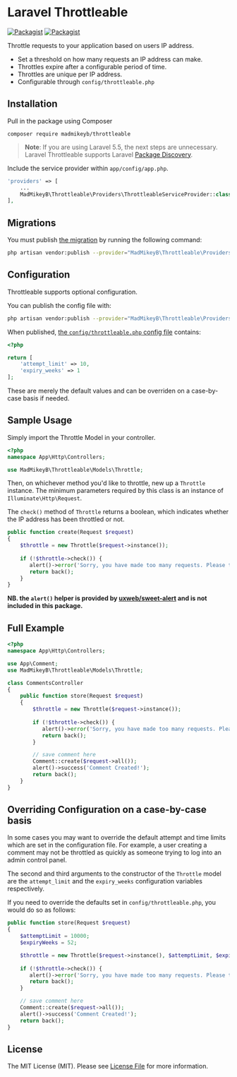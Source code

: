 # Laravel Throttleable

[![Packagist](https://img.shields.io/packagist/v/madmikeyb/throttleable.svg?style=flat-square)](https://packagist.org/packages/madmikeyb/throttleable)
[![Packagist](https://img.shields.io/packagist/l/madmikeyb/throttleable.svg?style=flat-square)]()

Throttle requests to your application based on users IP address.

 - Set a threshold on how many requests an IP address can make.
 - Throttles expire after a configurable period of time.
 - Throttles are unique per IP address.
 - Configurable through `config/throttleable.php`

## Installation

Pull in the package using Composer

    composer require madmikeyb/throttleable

> **Note**: If you are using Laravel 5.5, the next steps are unnecessary. Laravel Throttleable supports Laravel [Package Discovery](https://laravel.com/docs/5.5/packages#package-discovery).

Include the service provider within `app/config/app.php`.

```php
'providers' => [
    ...
    MadMikeyB\Throttleable\Providers\ThrottleableServiceProvider::class,
],
```

## Migrations

You must publish [the migration](https://github.com/madmikeyb/throttleable/blob/master/database/migrations/create_throttles_table.php.stub) by running the following command:

```bash
php artisan vendor:publish --provider="MadMikeyB\Throttleable\Providers\ThrottleableServiceProvider" --tag="migrations" && php artisan migrate
```

## Configuration

Throttleable supports optional configuration.

You can publish the config file with:

```bash
php artisan vendor:publish --provider="MadMikeyB\Throttleable\Providers\ThrottleableServiceProvider" --tag="config"
```

When published, [the `config/throttleable.php` config file](https://github.com/madmikeyb/throttleable/blob/master/config/throttleable.php) contains:

```php
<?php

return [
    'attempt_limit' => 10,
    'expiry_weeks' => 1
];
```

These are merely the default values and can be overriden on a case-by-case basis if needed.

## Sample Usage

Simply import the Throttle Model in your controller.

```php
<?php
namespace App\Http\Controllers;

use MadMikeyB\Throttleable\Models\Throttle;
```

Then, on whichever method you'd like to throttle, new up a `Throttle` instance. The minimum parameters required by this class is an instance of `Illuminate\Http\Request`.

The `check()` method of `Throttle` returns a boolean, which indicates whether the IP address has been throttled or not.

```php
public function create(Request $request) 
{
    $throttle = new Throttle($request->instance());
    
    if (!$throttle->check()) {
       alert()->error('Sorry, you have made too many requests. Please try again later.');
       return back();
    }
}
```

**NB. the `alert()` helper is provided by [uxweb/sweet-alert](https://github.com/uxweb/sweet-alert) and is not included in this package.**

## Full Example

```php
<?php
namespace App\Http\Controllers;

use App\Comment;
use MadMikeyB\Throttleable\Models\Throttle;

class CommentsController 
{
    public function store(Request $request) 
    {
        $throttle = new Throttle($request->instance());
        
        if (!$throttle->check()) {
           alert()->error('Sorry, you have made too many requests. Please try again later.');
           return back();
        }

        // save comment here
        Comment::create($request->all());
        alert()->success('Comment Created!');
        return back();
    }
}
```

## Overriding Configuration on a case-by-case basis

In some cases you may want to override the default attempt and time limits which are set in the configuration file. For example, a user creating a comment may not be throttled as quickly as someone trying to log into an admin control panel.

The second and third arguments to the constructor of the `Throttle` model are the `attempt_limit` and the `expiry_weeks` configuration variables respectively.

If you need to override the defaults set in `config/throttleable.php`, you would do so as follows:

```php
public function store(Request $request) 
{
    $attemptLimit = 10000;
    $expiryWeeks = 52;

    $throttle = new Throttle($request->instance(), $attemptLimit, $expiryWeeks);
    
    if (!$throttle->check()) {
       alert()->error('Sorry, you have made too many requests. Please try again later.');
       return back();
    }

    // save comment here
    Comment::create($request->all());
    alert()->success('Comment Created!');
    return back();
}
```

## License

The MIT License (MIT). Please see [License File](LICENSE.md) for more information.

